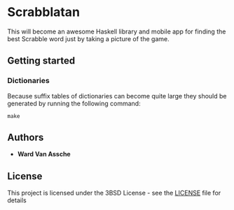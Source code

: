 # Scrabblatan

This will become an awesome Haskell library and mobile app for finding the best Scrabble word just by taking a picture of the game.

## Getting started

### Dictionaries

Because suffix tables of dictionaries can become quite large they should be generated by running the following command:

```
make
```

## Authors

* **Ward Van Assche**

## License

This project is licensed under the 3BSD License - see the [LICENSE](LICENSE) file for details
